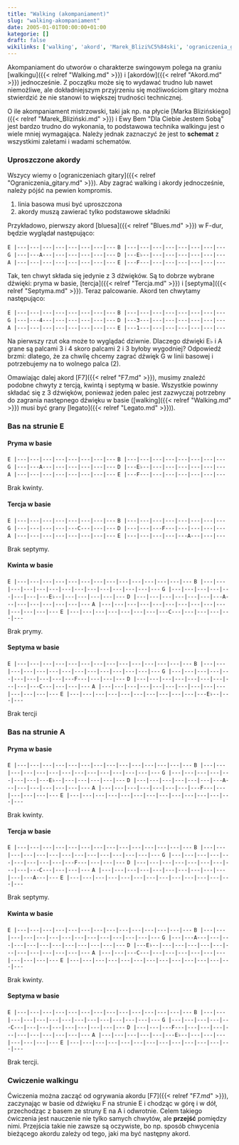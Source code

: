 ```yaml
---
title: "Walking (akompaniament)"
slug: "walking-akompaniament"
date: 2005-01-01T00:00:00+01:00
kategorie: []
draft: false
wikilinks: ['walking', 'akord', 'Marek_Blizi%C5%84ski', 'ograniczenia_gitary', 'blues', 'tercja', 'septyma', 'F7', 'walking', 'legato', 'F7']
---
```

Akompaniament do utworów o charakterze swingowym polega na graniu
[walkingu]({{< relref "Walking.md" >}}) i [akordów]({{< relref "Akord.md" >}})
jednocześnie. Z początku może się to wydawać trudno lub nawet
niemożliwe, ale dokładniejszym przyjrzeniu się możliwościom gitary
można stwierdzić że nie stanowi to większej trudności technicznej.

O ile akompaniament mistrzowski, taki jak np. na płycie [Marka
Blizińskiego]({{< relref "Marek_Bliziński.md" >}}) i Ewy Bem "Dla Ciebie Jestem
Sobą" jest bardzo trudno do wykonania, to podstawowa technika walkingu
jest o wiele mniej wymagająca. Należy jednak zaznaczyć że jest to
**schemat** z wszystkimi zaletami i wadami schematów.

### Uproszczone akordy

Wszycy wiemy o [ograniczeniach gitary]({{< relref "Ograniczenia_gitary.md" >}}).
Aby zagrać walking i akordy jednocześnie, należy pójść na pewien
kompromis.

1.  linia basowa musi być uproszczona
2.  akordy muszą zawierać tylko podstawowe składniki

Przykładowo, pierwszy akord [bluesa]({{< relref "Blues.md" >}}) w F-dur, będzie
wyglądał następująco:

`E |---|---|---|---|---|---|---|---`
`B |---|---|---|---|---|---|---|---`
`G |---|---A---|---|---|---|---|---`
`D |---E♭--|---|---|---|---|---|---`
`A |---|---|---|---|---|---|---|---`
`E |---F---|---|---|---|---|---|---`

Tak, ten chwyt składa się jedynie z 3 dźwięków. Są to dobrze wybrane
dźwięki: pryma w basie, [tercja]({{< relref "Tercja.md" >}}) i
[septyma]({{< relref "Septyma.md" >}}). Teraz palcowanie. Akord ten chwytamy
następująco:

`E |---|---|---|---|---|---|---|---`
`B |---|---|---|---|---|---|---|---`
`G |---|---4---|---|---|---|---|---`
`D |---3---|---|---|---|---|---|---`
`A |---|---|---|---|---|---|---|---`
`E |---1---|---|---|---|---|---|---`

Na pierwszy rzut oka może to wyglądać dziwnie. Dlaczego dźwięki E♭ i A
grane są palcami 3 i 4 skoro palcami 2 i 3 byłoby wygodniej? Odpowiedź
brzmi: dlatego, że za chwilę chcemy zagrać dźwięk G w linii basowej i
potrzebujemy na to wolnego palca (2).

Omawiając dalej akord [F7]({{< relref "F7.md" >}}), musimy znaleźć podobne chwyty
z tercją, kwintą i septymą w basie. Wszystkie powinny składać się z 3
dźwięków, ponieważ jeden palec jest zazwyczaj potrzebny do zagrania
następnego dźwięku w basie ([walking]({{< relref "Walking.md" >}}) musi być grany
[legato]({{< relref "Legato.md" >}})).

### Bas na strunie E

#### Pryma w basie

`E |---|---|---|---|---|---|---|---`
`B |---|---|---|---|---|---|---|---`
`G |---|---A---|---|---|---|---|---`
`D |---E♭--|---|---|---|---|---|---`
`A |---|---|---|---|---|---|---|---`
`E |---F---|---|---|---|---|---|---`

Brak kwinty.

#### Tercja w basie

`E |---|---|---|---|---|---|---|---`
`B |---|---|---|---|---|---|---|---`
`G |---|---|---|---|---C---|---|---`
`D |---|---|---F---|---|---|---|---`
`A |---|---|---|---|---|---|---|---`
`E |---|---|---|---|---A---|---|---`

Brak septymy.

#### Kwinta w basie

`E |---|---|---|---|---|---|---|---|---|---|---|---|---|---`
`B |---|---|---|---|---|---|---|---|---|---|---|---|---|---`
`G |---|---|---|---|---|---|---|---E♭--|---|---|---|---|---`
`D |---|---|---|---|---|---|---A---|---|---|---|---|---|---`
`A |---|---|---|---|---|---|---|---|---|---|---|---|---|---`
`E |---|---|---|---|---|---|---|---C---|---|---|---|---|---`

Brak prymy.

#### Septyma w basie

`E |---|---|---|---|---|---|---|---|---|---|---|---|---|---`
`B |---|---|---|---|---|---|---|---|---|---|---|---|---|---`
`G |---|---|---|---|---|---|---|---|---|---F---|---|---|---`
`D |---|---|---|---|---|---|---|---|---|---C---|---|---|---`
`A |---|---|---|---|---|---|---|---|---|---|---|---|---|---`
`E |---|---|---|---|---|---|---|---|---|---|---E♭--|---|---`

Brak tercji

### Bas na strunie A

#### Pryma w basie

`E |---|---|---|---|---|---|---|---|---|---|---|---|---|---`
`B |---|---|---|---|---|---|---|---|---|---|---|---|---|---`
`G |---|---|---|---|---|---|---|---E♭--|---|---|---|---|---`
`D |---|---|---|---|---|---|---A---|---|---|---|---|---|---`
`A |---|---|---|---|---|---|---|---F---|---|---|---|---|---`
`E |---|---|---|---|---|---|---|---|---|---|---|---|---|---`

Brak kwinty.

#### Tercja w basie

`E |---|---|---|---|---|---|---|---|---|---|---|---|---|---`
`B |---|---|---|---|---|---|---|---|---|---|---|---|---|---`
`G |---|---|---|---|---|---|---|---|---|---F---|---|---|---`
`D |---|---|---|---|---|---|---|---|---|---C---|---|---|---`
`A |---|---|---|---|---|---|---|---|---|---|---|---A---|---`
`E |---|---|---|---|---|---|---|---|---|---|---|---|---|---`

Brak septymy.

#### Kwinta w basie

`E |---|---|---|---|---|---|---|---|---|---|---|---|---|---`
`B |---|---|---|---|---|---|---|---|---|---|---|---|---|---`
`G |---|---A---|---|---|---|---|---|---|---|---|---|---|---`
`D |---E♭--|---|---|---|---|---|---|---|---|---|---|---|---`
`A |---|---|---C---|---|---|---|---|---|---|---|---|---|---`
`E |---|---|---|---|---|---|---|---|---|---|---|---|---|---`

Brak kwinty.

#### Septyma w basie

`E |---|---|---|---|---|---|---|---|---|---|---|---|---|---`
`B |---|---|---|---|---|---|---|---|---|---|---|---|---|---`
`G |---|---|---|---|---C---|---|---|---|---|---|---|---|---`
`D |---|---|---F---|---|---|---|---|---|---|---|---|---|---`
`A |---|---|---|---|---|---E♭--|---|---|---|---|---|---|---`
`E |---|---|---|---|---|---|---|---|---|---|---|---|---|---`

Brak tercji.

### Cwiczenie walkingu

Ćwiczenia można zacząć od ogrywania akordu [F7]({{< relref "F7.md" >}}),
zaczynając w basie od dźwięku F na strunie E i chodząc w górę i w dół,
przechodząc z basem ze struny E na A i odwrotnie. Celem takiego
ćwiczenia jest nauczenie nie tylko samych chwytów, ale **przejść**
pomiędzy nimi. Przejścia takie nie zawsze są oczywiste, bo np. sposób
chwycenia bieżącego akordu zależy od tego, jaki ma być następny akord.